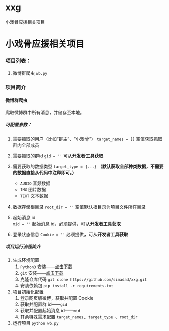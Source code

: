 # xxg
小戏骨应援相关项目

# 小戏骨应援相关项目

### 项目列表：
1. 微博群爬虫 `wb.py`


### 项目简介
#### 微博群爬虫
爬取微博群中所有消息，并储存至本地。
##### 可配置参数：
1. 需要抓取的用户（比如“群主”、“小戏骨”）
    `target_names = []`
    空值获取抓取群内全部成员
1. 需要抓取的群id
    `gid = ''`
    可从**开发者工具获取**

1. 需要获取的数据类型
    `target_type = {...}`
    **（默认获取全部种类数据，不需要的数据直接从代码中注释即可。）**
    - `AUDIO` 音频数据
    - `IMG` 图片数据
    - `TEXT` 文本数据
1. 数据存储根目录
    `root_dir = ''` 
    空值默认根目录为项目文件所在目录
1. 起始消息 id        
    `mid = ''`
    起始消息 id，必须提供，可从**开发者工具获取**
1. 登录状态信息
    `Cookie = ''`
    必须提供，可从**开发者工具获取**

##### 项目运行流程简介
1. 生成环境配置
    1. `Python3` 安装——[点击下载][1]
    1. `git` 安装——[点击下载][2]
    1. 克隆仓库代码 `git clone https://github.com/simadad/xxg.git`
    1. 安装依赖包 `pip install -r requirements.txt`
1. 项目初始化配置
    1. 登录网页版微博，获取并配置 Cookie
    1. 获取并配置群 id——`gid`
    1. 获取并配置起始消息 id——`mid`
    1. 其余特殊需求配置 `target_names`、`target_type `、`root_dir`
1. 运行项目 `python wb.py`

[1]: https://www.python.org/downloads/release/python-352/    
[2]: https://git-scm.com/downloads
